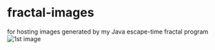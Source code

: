 # fractal-images
for hosting images generated by my Java escape-time fractal program
![1st image](fractal-images/examples/xtsJ1f353C401-pre226-1528x1080x-3.036236350301346y-1.4302825782411304_48343.png)
